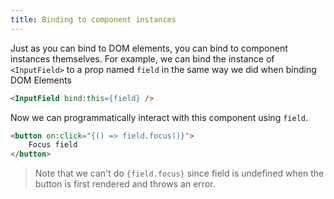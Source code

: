 ```yaml
---
title: Binding to component instances
---
```


Just as you can bind to DOM elements, you can bind to component instances themselves. For example, we can bind the instance of `<InputField>` to a prop named `field` in the same way we did when binding DOM Elements

```html
<InputField bind:this={field} />
```

Now we can programmatically interact with this component using `field`.

```html
<button on:click="{() => field.focus()}">
	Focus field
</button>
```

> Note that we can't do `{field.focus}` since field is undefined when the button is first rendered and throws an error.
